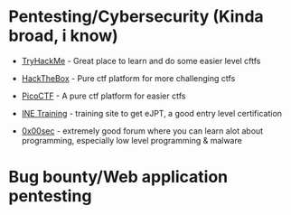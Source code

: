 # Pentesting/Cybersecurity (Kinda broad, i know)
- [TryHackMe](www.tryhackme.com "")      - Great place to learn and do some easier level cftfs

- [HackTheBox](www.hackthebox.com "")    - Pure ctf platform for more challenging ctfs 

- [PicoCTF](www.picoctf.com "")          - A pure ctf platform for easier ctfs

- [INE Training](www.ine.com "")         - training site to get eJPT, a good entry level certification

- [0x00sec](www.0x00sec "")              - extremely good forum where you can learn alot about programming, especially low level programming & malware


# Bug bounty/Web application pentesting

